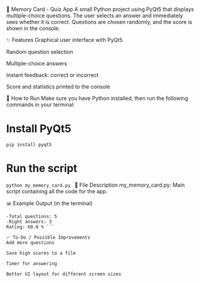 🧠 Memory Card - Quiz App
A small Python project using PyQt5 that displays multiple-choice questions. The user selects an answer and immediately sees whether it is correct. Questions are chosen randomly, and the score is shown in the console.

✨ Features
Graphical user interface with PyQt5

Random question selection

Multiple-choice answers

Instant feedback: correct or incorrect

Score and statistics printed to the console

🚀 How to Run
Make sure you have Python installed, then run the following commands in your terminal:

# Install PyQt5
```pip install pyqt5 ```

# Run the script
```python my_memory_card.py ```
📁 File Description
my_memory_card.py: Main script containing all the code for the app.

📊 Example Output (in the terminal)
```
-Total questions: 5
-Right answers: 3
Rating: 60.0 % ```

✅ To-Do / Possible Improvements
Add more questions

Save high scores to a file

Timer for answering

Better UI layout for different screen sizes
